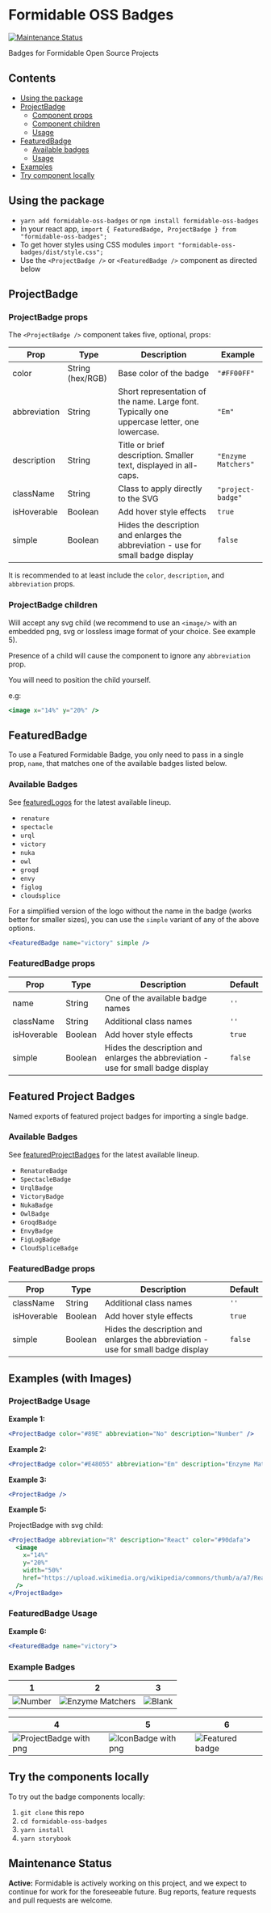 # Formidable OSS Badges

[![Maintenance Status][maintenance-image]](#maintenance-status)

Badges for Formidable Open Source Projects

## Contents

- [Using the package](#using-the-package)
- [ProjectBadge](#projectbadge)
  - [Component props](#projectbadge-props)
  - [Component children](#projectbadge-children)
  - [Usage](#projectbadge-usage)
- [FeaturedBadge](#featuredbadge)
  - [Available badges](#available-badges)
  - [Usage](#featuredbadge-usage)
- [Examples](#examples)
- [Try component locally](#try-the-component-locally)

## Using the package

- `yarn add formidable-oss-badges` or `npm install formidable-oss-badges`
- In your react app,
  `import { FeaturedBadge, ProjectBadge } from "formidable-oss-badges";`
- To get hover styles using CSS modules
  `import "formidable-oss-badges/dist/style.css";`
- Use the `<ProjectBadge />` or `<FeaturedBadge />` component as directed below

## ProjectBadge

### ProjectBadge props

The `<ProjectBadge />` component takes five, optional, props:

| Prop         | Type             | Description                                                                                  | Example             |
| ------------ | ---------------- | -------------------------------------------------------------------------------------------- | ------------------- |
| color        | String (hex/RGB) | Base color of the badge                                                                      | `"#FF00FF"`         |
| abbreviation | String           | Short representation of the name. Large font. Typically one uppercase letter, one lowercase. | `"Em"`              |
| description  | String           | Title or brief description. Smaller text, displayed in all-caps.                             | `"Enzyme Matchers"` |
| className    | String           | Class to apply directly to the SVG                                                           | `"project-badge"`   |
| isHoverable  | Boolean          | Add hover style effects                                                                      | `true`              |
| simple       | Boolean          | Hides the description and enlarges the abbreviation - use for small badge display            | `false`             |

It is recommended to at least include the `color`, `description`, and
`abbreviation` props.

### ProjectBadge children

Will accept any svg child (we recommend to use an `<image/>` with an embedded
png, svg or lossless image format of your choice. See example 5).

Presence of a child will cause the component to ignore any `abbreviation` prop.

You will need to position the child yourself.

e.g:

```jsx
<image x="14%" y="20%" />
```

## FeaturedBadge

To use a Featured Formidable Badge, you only need to pass in a single prop,
`name`, that matches one of the available badges listed below.

### Available Badges

See
[featuredLogos](https://github.com/FormidableLabs/formidable-oss-badges/tree/master/src/assets/featuredLogos)
for the latest available lineup.

- `renature`
- `spectacle`
- `urql`
- `victory`
- `nuka`
- `owl`
- `groqd`
- `envy`
- `figlog`
- `cloudsplice`

For a simplified version of the logo without the name in the badge (works better
for smaller sizes), you can use the `simple` variant of any of the above
options.

```jsx
<FeaturedBadge name="victory" simple />
```

### FeaturedBadge props

| Prop        | Type    | Description                                                                       | Default |
| ----------- | ------- | --------------------------------------------------------------------------------- | ------- |
| name        | String  | One of the available badge names                                                  | `''`    |
| className   | String  | Additional class names                                                            | `''`    |
| isHoverable | Boolean | Add hover style effects                                                           | `true`  |
| simple      | Boolean | Hides the description and enlarges the abbreviation - use for small badge display | `false` |

## Featured Project Badges

Named exports of featured project badges for importing a single badge.

### Available Badges

See
[featuredProjectBadges](https://github.com/FormidableLabs/formidable-oss-badges/tree/master/src/featuredProjectBadges)
for the latest available lineup.

- `RenatureBadge`
- `SpectacleBadge`
- `UrqlBadge`
- `VictoryBadge`
- `NukaBadge`
- `OwlBadge`
- `GroqdBadge`
- `EnvyBadge`
- `FigLogBadge`
- `CloudSpliceBadge`

### FeaturedBadge props

| Prop        | Type    | Description                                                                       | Default |
| ----------- | ------- | --------------------------------------------------------------------------------- | ------- |
| className   | String  | Additional class names                                                            | `''`    |
| isHoverable | Boolean | Add hover style effects                                                           | `true`  |
| simple      | Boolean | Hides the description and enlarges the abbreviation - use for small badge display | `false` |

## Examples (with Images)

### ProjectBadge Usage

**Example 1:**

```jsx
<ProjectBadge color="#89E" abbreviation="No" description="Number" />
```

**Example 2:**

```jsx
<ProjectBadge color="#E48055" abbreviation="Em" description="Enzyme Matchers" />
```

**Example 3:**

```jsx
<ProjectBadge />
```

**Example 5:**

ProjectBadge with svg child:

```jsx
<ProjectBadge abbreviation="R" description="React" color="#90dafa">
  <image
    x="14%"
    y="20%"
    width="50%"
    href="https://upload.wikimedia.org/wikipedia/commons/thumb/a/a7/React-icon.svg/512px-React-icon.svg.png"
  />
</ProjectBadge>
```

### FeaturedBadge Usage

**Example 6:**

```jsx
<FeaturedBadge name="victory">
```

### Example Badges

| 1                                                                                                               | 2                                                                                                                        | 3                                                                                                              |
| --------------------------------------------------------------------------------------------------------------- | ------------------------------------------------------------------------------------------------------------------------ | -------------------------------------------------------------------------------------------------------------- |
| ![Number](https://user-images.githubusercontent.com/35961363/75203096-16213100-5722-11ea-9bd8-6b77b828696f.png) | ![Enzyme Matchers](https://user-images.githubusercontent.com/35961363/75203147-381ab380-5722-11ea-975f-8a79e32879d8.png) | ![Blank](https://user-images.githubusercontent.com/35961363/75203192-5680af00-5722-11ea-8d93-8b1a26a0d7d9.png) |

| 4                                                                                                                              | 5                                                                                                                           | 6                                                                                                                       |
| ------------------------------------------------------------------------------------------------------------------------------ | --------------------------------------------------------------------------------------------------------------------------- | ----------------------------------------------------------------------------------------------------------------------- |
| ![ProjectBadge with png](https://user-images.githubusercontent.com/35961363/75203481-06561c80-5723-11ea-9930-04ecd6028990.png) | ![IconBadge with png](https://user-images.githubusercontent.com/35961363/75203537-2f76ad00-5723-11ea-9aad-93079de1498b.png) | ![Featured badge](https://user-images.githubusercontent.com/35961363/75203570-487f5e00-5723-11ea-87d2-590524ae71f0.png) |

## Try the components locally

To try out the badge components locally:

1. `git clone` this repo
2. `cd formidable-oss-badges`
3. `yarn install`
4. `yarn storybook`

## Maintenance Status

**Active:** Formidable is actively working on this project, and we expect to
continue for work for the foreseeable future. Bug reports, feature requests and
pull requests are welcome.

[maintenance-image]:
  https://img.shields.io/badge/maintenance-active-green.svg?color=brightgreen&style=flat
